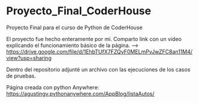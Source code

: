# Proyecto_Final_CoderHouse
Proyecto Final para el curso de Python de CoderHouse

El proyecto fue hecho enteramente por mí.
Comparto link con un video explicando el funcionamiento básico de la página. --> https://drive.google.com/file/d/1EhbTUfX7FZQyF0MELmPvJwZFC8an11M4/view?usp=sharing

Dentro del repositorio adjunté un archivo con las ejecuciones de los casos de pruebas.


Página creada con python Anywhere: https://agustingv.pythonanywhere.com/AppBlog/listaAutos/
